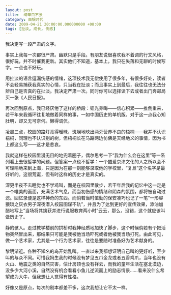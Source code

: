 ```yaml
---
layout: post 
title:  纲举目不张
category: 白银时代 
date: 2009-04-21 20:00:00.000000000 +08:00
tags: [扯淡, 成长, 伤感]
---
```


我决定写一段严肃的文字。

事实上我每一次都很严肃。幽默只是手段。有朋友说很喜欢我不着调的行文风格，很好玩，并不时催我更新。其实他们不知道，基本上，我只在失落和无聊的时候写字。一点也不好玩。

用扯淡的语言逗漏伤感的情绪，这项技术我无偿使用了很多年，有很多好处，读者不会轻易捕获我真实的心情，只当我在扯淡；而且事实上到最后，我往往也无法分辨自己是否真的在扯淡。我决定严肃一次。同时你可以选择读下去或者出门奔邮局买一张《人民日报》。

再次回到原点，我已经厌倦了这样的桥段：韬光养晦——信心积累——推倒重来，若干年来我循环往复地做着同样的事，一如中国历史的单机版。对于这一点我心知肚明，却又无可奈何。懒得调侃。

凌晨三点，校园的路灯亮得暧昧，斑斓地映出两旁营养不良的梧桐——我并不认识梧桐，同理也不认识别的树，但梧桐长在马路两边仿佛是天经地义的事情，因为书上都这么写——这才是悲哀。

我就这样在校园里漫无目的地兜着圈子，偶尔思考一下“我为什么会在这里”等一系列看上去很哲学的问题。但答案一点也不哲学：一个酷爱京津文化的人之所以会不可理喻地来到上海，只是因为在那一刻能够录取他的学校里，“复旦”这个名字是最好听的。这很荒诞，但有时这样的历史才是真实的。

深更半夜不去睡觉也不学鸡叫，而是在校园里散步，若干年后我的记忆中这一定是一个唯美的画面，充满艺术气息，而当初伤感的情绪和阴森的氛围，都将被自动过滤。回忆录便是这样神奇的东西。而倘若当时值勤的保安凑巧也记了一笔“一形容猥琐之灰衣男子深夜潜入校园图谋不轨”，并且为了达到更好的宣传效果，添油加醋地写上“当场将其擒获并进行说服教育两小时”云云，那么，没错，这个就应该叫做历史了。

静的骇人。走过教学楼前的拱桥时我神经质地加快了脚步，这个时候倘若有个把活物突然冒出来，那结果只可能是我被他当场吓死或者他被我当场打死。由此可见，做一个艺术家，尤其是一个行为艺术家，往往是要随时准备好为艺术献身的。

黎明渐近。各种不知名的鸟开始乱叫。一直以来我都想证明自己叫的更好听，至少叫的与众不同。可惜我妈生我的时候没有梦见五爪金龙或者五香鸡爪，当年也没有火山、地震之类的自然灾害，估计房顶也没有祥云，而我的童年生活在塞北漠边，没多少大河小溪，自然没有机会看看小鱼儿逆流而上的励志情景……看来没什么希望成为大牛，但我想让人觉得有性格。

好像又是原点，每次的剧本都差不多，这次我想让它不太一样。

